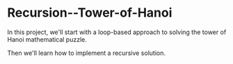 # Recursion--Tower-of-Hanoi

In this project, we'll start with a loop-based approach to solving the tower of Hanoi mathematical puzzle. 

Then we'll learn how to implement a recursive solution.
